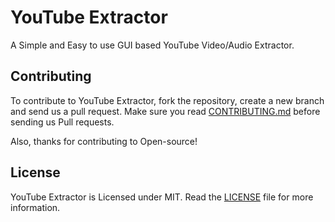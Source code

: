 # YouTube Extractor

A Simple and Easy to use GUI based YouTube Video/Audio Extractor.


## Contributing 

To contribute to YouTube Extractor, fork the repository, create a new branch and send us a pull request. Make sure you read [CONTRIBUTING.md](https://github.com/SVijayB/YouTube-Extractor/blob/master/docs/CONTRIBUTING.md) before sending us Pull requests. 

Also, thanks for contributing to Open-source!

## License 

YouTube Extractor is Licensed under MIT. Read the [LICENSE](https://github.com/SVijayB/YouTube-Extractor/blob/master/LICENSE) file for more information.